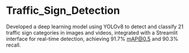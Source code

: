 # Traffic_Sign_Detection
Developed a deep learning model using YOLOv8 to detect and classify 21 traffic sign categories in images and videos, integrated with a Streamlit interface for real-time detection, achieving 91.7% mAP@0.5 and 90.3% recall.
